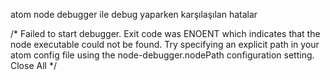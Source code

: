 atom node debugger ile debug yaparken karşılaşılan hatalar

/*
Failed to start debugger. Exit code was ENOENT which indicates that the node executable could not be found.
Try specifying an explicit path in your atom config file using the node-debugger.nodePath configuration setting.
Close All
*/
